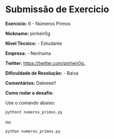 # Submissão de Exercicio

**Exercicio:** 6 - Números Primos

**Nickname:** pinheir0g

**Nível Técnico:** - Estudante

**Empresa:** - Nenhuma

**Twitter**: https://twitter.com/pinheir0g_

**Dificuldade de Resolução:** - Baixa

**Comentários:** Daleeee!!

**Como rodar o desafio**: 

Use o comando abaixo: 
```bash
python3 numeros_primos.py
```
ou 
```bash
python numeros_primos.py
```

